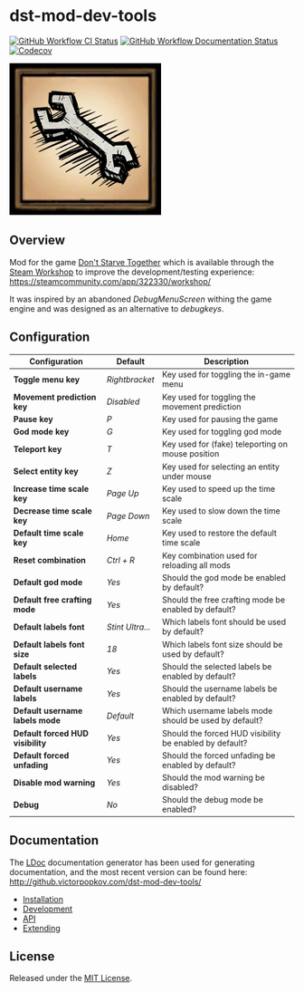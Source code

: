 # dst-mod-dev-tools

[![GitHub Workflow CI Status][]](https://github.com/victorpopkov/dst-mod-dev-tools/actions?query=workflow%3ACI)
[![GitHub Workflow Documentation Status][]](https://github.com/victorpopkov/dst-mod-dev-tools/actions?query=workflow%3ADocumentation)
[![Codecov][]](https://codecov.io/gh/victorpopkov/dst-mod-dev-tools)

[![Dev Tools](preview.png)](https://steamcommunity.com/app/322330/workshop/)

## Overview

Mod for the game [Don't Starve Together][] which is available through the
[Steam Workshop][] to improve the development/testing experience:
https://steamcommunity.com/app/322330/workshop/

It was inspired by an abandoned _DebugMenuScreen_ withing the game engine and
was designed as an alternative to _debugkeys_.

## Configuration

| Configuration                     | Default          | Description                                             |
| --------------------------------- | ---------------- | ------------------------------------------------------- |
| **Toggle menu key**               | _Rightbracket_   | Key used for toggling the in-game menu                  |
| **Movement prediction key**       | _Disabled_       | Key used for toggling the movement prediction           |
| **Pause key**                     | _P_              | Key used for pausing the game                           |
| **God mode key**                  | _G_              | Key used for toggling god mode                          |
| **Teleport key**                  | _T_              | Key used for (fake) teleporting on mouse position       |
| **Select entity key**             | _Z_              | Key used for selecting an entity under mouse            |
| **Increase time scale key**       | _Page Up_        | Key used to speed up the time scale                     |
| **Decrease time scale key**       | _Page Down_      | Key used to slow down the time scale                    |
| **Default time scale key**        | _Home_           | Key used to restore the default time scale              |
| **Reset combination**             | _Ctrl + R_       | Key combination used for reloading all mods             |
| **Default god mode**              | _Yes_            | Should the god mode be enabled by default?              |
| **Default free crafting mode**    | _Yes_            | Should the free crafting mode be enabled by default?    |
| **Default labels font**           | _Stint Ultra..._ | Which labels font should be used by default?            |
| **Default labels font size**      | _18_             | Which labels font size should be used by default?       |
| **Default selected labels**       | _Yes_            | Should the selected labels be enabled by default?       |
| **Default username labels**       | _Yes_            | Should the username labels be enabled by default?       |
| **Default username labels mode**  | _Default_        | Which username labels mode should be used by default?   |
| **Default forced HUD visibility** | _Yes_            | Should the forced HUD visibility be enabled by default? |
| **Default forced unfading**       | _Yes_            | Should the forced unfading be enabled by default?       |
| **Disable mod warning**           | _Yes_            | Should the mod warning be disabled?                     |
| **Debug**                         | _No_             | Should the debug mode be enabled?                       |

## Documentation

The [LDoc][] documentation generator has been used for generating documentation,
and the most recent version can be found here:
http://github.victorpopkov.com/dst-mod-dev-tools/

- [Installation](readme/01-installation.md)
- [Development](readme/02-development.md)
- [API](readme/03-api.md)
- [Extending](readme/04-extending.md)

## License

Released under the [MIT License](https://opensource.org/licenses/MIT).

[codecov]: https://img.shields.io/codecov/c/github/victorpopkov/dst-mod-dev-tools.svg
[don't starve together]: https://www.klei.com/games/dont-starve-together
[github workflow ci status]: https://img.shields.io/github/workflow/status/victorpopkov/dst-mod-dev-tools/CI?label=CI
[github workflow documentation status]: https://img.shields.io/github/workflow/status/victorpopkov/dst-mod-dev-tools/Documentation?label=Documentation
[ldoc]: https://stevedonovan.github.io/ldoc/
[steam workshop]: https://steamcommunity.com/app/322330/workshop/
